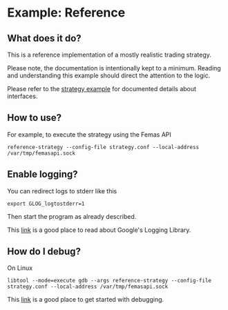 # Example: Reference

## What does it do?

This is a reference implementation of a mostly realistic trading strategy.

Please note, the documentation is intentionally kept to a minimum.
Reading and understanding this example should direct the attention to the logic.

Please refer to the [strategy example](../strategy/README.md) for documented details about interfaces.

## How to use?

For example, to execute the strategy using the Femas API

	reference-strategy --config-file strategy.conf --local-address /var/tmp/femasapi.sock

## Enable logging?

You can redirect logs to stderr like this

	export GLOG_logtostderr=1

Then start the program as already described.

This [link](http://rpg.ifi.uzh.ch/docs/glog.html) is a good place to read about Google's Logging Library.

## How do I debug?

On Linux

	libtool --mode=execute gdb --args reference-strategy --config-file strategy.conf --local-address /var/tmp/femasapi.sock

This [link](https://www.gnu.org/software/libtool/manual/html_node/Debugging-executables.html)
is a good place to get started with debugging.

